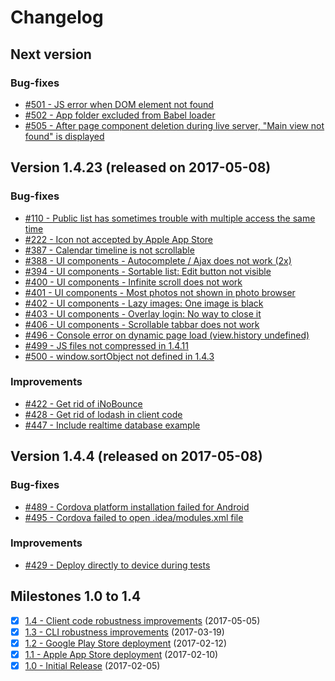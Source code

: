 # Changelog

## Next version

### Bug-fixes

- [#501 - JS error when DOM element not found](https://github.com/scriptPilot/app-framework/issues/501)
- [#502 - App folder excluded from Babel loader](https://github.com/scriptPilot/app-framework/issues/502)
- [#505 - After page component deletion during live server, "Main view not found" is displayed](https://github.com/scriptPilot/app-framework/issues/505)

## Version 1.4.23 (released on 2017-05-08)

### Bug-fixes

- [#110 - Public list has sometimes trouble with multiple access the same time](https://github.com/scriptPilot/app-framework/issues/110)
- [#222 - Icon not accepted by Apple App Store](https://github.com/scriptPilot/app-framework/issues/222)
- [#387 - Calendar timeline is not scrollable](https://github.com/scriptPilot/app-framework/issues/387)
- [#388 - UI components - Autocomplete / Ajax does not work (2x)](https://github.com/scriptPilot/app-framework/issues/388)
- [#394 - UI components - Sortable list: Edit button not visible](https://github.com/scriptPilot/app-framework/issues/394)
- [#400 - UI components - Infinite scroll does not work](https://github.com/scriptPilot/app-framework/issues/400)
- [#401 - UI components - Most photos not shown in photo browser](https://github.com/scriptPilot/app-framework/issues/401)
- [#402 - UI components - Lazy images: One image is black](https://github.com/scriptPilot/app-framework/issues/402)
- [#403 - UI components - Overlay login: No way to close it](https://github.com/scriptPilot/app-framework/issues/403)
- [#406 - UI components - Scrollable tabbar does not work](https://github.com/scriptPilot/app-framework/issues/406)
- [#496 - Console error on dynamic page load (view.history undefined)](https://github.com/scriptPilot/app-framework/issues/496)
- [#499 - JS files not compressed in 1.4.11](https://github.com/scriptPilot/app-framework/issues/499)
- [#500 - window.sortObject not defined in 1.4.3](https://github.com/scriptPilot/app-framework/issues/500)

### Improvements

- [#422 - Get rid of iNoBounce](https://github.com/scriptPilot/app-framework/issues/422)
- [#428 - Get rid of lodash in client code](https://github.com/scriptPilot/app-framework/issues/428)
- [#447 - Include realtime database example](https://github.com/scriptPilot/app-framework/issues/447)

## Version 1.4.4 (released on 2017-05-08)

### Bug-fixes

- [#489 - Cordova platform installation failed for Android](https://github.com/scriptPilot/app-framework/issues/489)
- [#495 - Cordova failed to open .idea/modules.xml file](https://github.com/scriptPilot/app-framework/issues/495)

### Improvements

- [#429 - Deploy directly to device during tests](https://github.com/scriptPilot/app-framework/issues/429)

## Milestones 1.0 to 1.4

- [x] [1.4 - Client code robustness improvements](https://github.com/scriptPilot/app-framework/milestone/7?closed=1) (2017-05-05)
- [x] [1.3 - CLI robustness improvements](https://github.com/scriptPilot/app-framework/milestone/6?closed=1) (2017-03-19)
- [x] [1.2 - Google Play Store deployment](https://github.com/scriptPilot/app-framework/milestone/5?closed=1) (2017-02-12)
- [x] [1.1 - Apple App Store deployment](https://github.com/scriptPilot/app-framework/milestone/4?closed=1) (2017-02-10)
- [x] [1.0 - Initial Release](https://github.com/scriptPilot/app-framework/milestone/1?closed=1) (2017-02-05)
